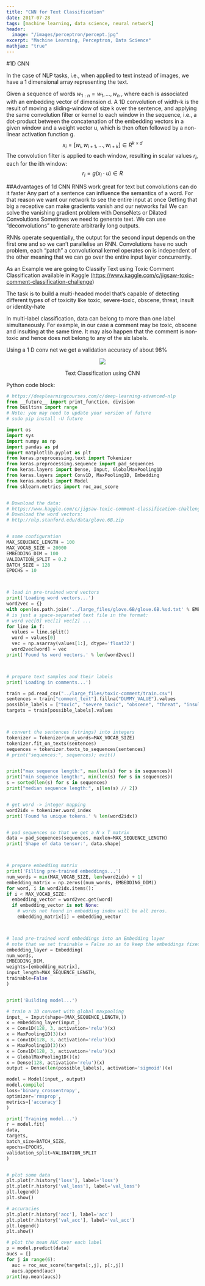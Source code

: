 ```yaml
---
title: "CNN for Text Classification"
date: 2017-07-28
tags: [machine learning, data science, neural network]
header:
  image: "/images/perceptron/percept.jpg"
excerpt: "Machine Learning, Perceptron, Data Science"
mathjax: "true"
---
```





#1D CNN

In the case of NLP tasks, i.e., when applied to text instead of images, we have a 1 dimensional array representing the text.

Given a sequence of words $w _ { 1 : n } = w _ { 1 } , \dots , w _ { n }$ , where each is associated with an embedding vector of dimension d. A 1D convolution of width-k is the result of moving a sliding-window of size k over the sentence, and applying the same convolution filter or kernel to each window in the sequence, i.e., a dot-product between the concatenation of the embedding vectors in a given window and a weight vector u, which is then often followed by a non-linear activation function g.
$$x _ { i } = \left[ w _ { i } , w _ { i + 1 } , \ldots , w _ { i + k } \right] \in R ^ { k \times d }$$
The convolution filter is applied to each window, resulting in scalar values $r _ { i }$, each for the ith window:
$$r _ { i } = g \left( x _ { i } \cdot u \right) \in R$$

##Advantages of 1d CNN
RNNS work great for text but convolutions can do it faster
Any part of a sentence can influence the semantics of a word. For that reason we want our network to see the entire input at once
Getting that big a receptive can make gradients vanish and our networks fail
We can solve the vanishing gradient problem with DenseNets or Dilated Convolutions
Sometimes we need to generate text. We can use “deconvolutions” to generate arbitrarily long outputs.

RNNs operate sequentially, the output for the second input depends on the first one and so we can’t parallelise an RNN. Convolutions have no such problem, each “patch” a convolutional kernel operates on is independent of the other meaning that we can go over the entire input layer concurrently.


As an Example we are going to Classify Text using Toxic Comment Classification available in Kaggle (https://www.kaggle.com/c/jigsaw-toxic-comment-classification-challenge)

The task is to build a multi-headed model that’s capable of detecting different types of of toxicity like  toxic, severe-toxic, obscene, threat, insult or identity-hate

In multi-label classification, data can belong to more than one label simultaneously. For example, in our case a comment may be toxic, obscene and insulting at the same time. It may also happen that the comment is non-toxic and hence does not belong to any of the six labels.

Using a 1 D conv net we get a validation accuracy of about 98%

<p align="center">
<img src="https://imgur.com/Xre1BzB.jpg">

</p>

<center>
Text Classification using CNN
</center>

Python code block:
```python
# https://deeplearningcourses.com/c/deep-learning-advanced-nlp
from __future__ import print_function, division
from builtins import range
# Note: you may need to update your version of future
# sudo pip install -U future

import os
import sys
import numpy as np
import pandas as pd
import matplotlib.pyplot as plt
from keras.preprocessing.text import Tokenizer
from keras.preprocessing.sequence import pad_sequences
from keras.layers import Dense, Input, GlobalMaxPooling1D
from keras.layers import Conv1D, MaxPooling1D, Embedding
from keras.models import Model
from sklearn.metrics import roc_auc_score


# Download the data:
# https://www.kaggle.com/c/jigsaw-toxic-comment-classification-challenge
# Download the word vectors:
# http://nlp.stanford.edu/data/glove.6B.zip


# some configuration
MAX_SEQUENCE_LENGTH = 100
MAX_VOCAB_SIZE = 20000
EMBEDDING_DIM = 100
VALIDATION_SPLIT = 0.2
BATCH_SIZE = 128
EPOCHS = 10



# load in pre-trained word vectors
print('Loading word vectors...')
word2vec = {}
with open(os.path.join('../large_files/glove.6B/glove.6B.%sd.txt' % EMBEDDING_DIM)) as f:
# is just a space-separated text file in the format:
# word vec[0] vec[1] vec[2] ...
for line in f:
  values = line.split()
  word = values[0]
  vec = np.asarray(values[1:], dtype='float32')
  word2vec[word] = vec
print('Found %s word vectors.' % len(word2vec))



# prepare text samples and their labels
print('Loading in comments...')

train = pd.read_csv("../large_files/toxic-comment/train.csv")
sentences = train["comment_text"].fillna("DUMMY_VALUE").values
possible_labels = ["toxic", "severe_toxic", "obscene", "threat", "insult", "identity_hate"]
targets = train[possible_labels].values



# convert the sentences (strings) into integers
tokenizer = Tokenizer(num_words=MAX_VOCAB_SIZE)
tokenizer.fit_on_texts(sentences)
sequences = tokenizer.texts_to_sequences(sentences)
# print("sequences:", sequences); exit()


print("max sequence length:", max(len(s) for s in sequences))
print("min sequence length:", min(len(s) for s in sequences))
s = sorted(len(s) for s in sequences)
print("median sequence length:", s[len(s) // 2])


# get word -> integer mapping
word2idx = tokenizer.word_index
print('Found %s unique tokens.' % len(word2idx))


# pad sequences so that we get a N x T matrix
data = pad_sequences(sequences, maxlen=MAX_SEQUENCE_LENGTH)
print('Shape of data tensor:', data.shape)



# prepare embedding matrix
print('Filling pre-trained embeddings...')
num_words = min(MAX_VOCAB_SIZE, len(word2idx) + 1)
embedding_matrix = np.zeros((num_words, EMBEDDING_DIM))
for word, i in word2idx.items():
if i < MAX_VOCAB_SIZE:
  embedding_vector = word2vec.get(word)
  if embedding_vector is not None:
    # words not found in embedding index will be all zeros.
    embedding_matrix[i] = embedding_vector



# load pre-trained word embeddings into an Embedding layer
# note that we set trainable = False so as to keep the embeddings fixed
embedding_layer = Embedding(
num_words,
EMBEDDING_DIM,
weights=[embedding_matrix],
input_length=MAX_SEQUENCE_LENGTH,
trainable=False
)


print('Building model...')

# train a 1D convnet with global maxpooling
input_ = Input(shape=(MAX_SEQUENCE_LENGTH,))
x = embedding_layer(input_)
x = Conv1D(128, 3, activation='relu')(x)
x = MaxPooling1D(3)(x)
x = Conv1D(128, 3, activation='relu')(x)
x = MaxPooling1D(3)(x)
x = Conv1D(128, 3, activation='relu')(x)
x = GlobalMaxPooling1D()(x)
x = Dense(128, activation='relu')(x)
output = Dense(len(possible_labels), activation='sigmoid')(x)

model = Model(input_, output)
model.compile(
loss='binary_crossentropy',
optimizer='rmsprop',
metrics=['accuracy']
)

print('Training model...')
r = model.fit(
data,
targets,
batch_size=BATCH_SIZE,
epochs=EPOCHS,
validation_split=VALIDATION_SPLIT
)


# plot some data
plt.plot(r.history['loss'], label='loss')
plt.plot(r.history['val_loss'], label='val_loss')
plt.legend()
plt.show()

# accuracies
plt.plot(r.history['acc'], label='acc')
plt.plot(r.history['val_acc'], label='val_acc')
plt.legend()
plt.show()

# plot the mean AUC over each label
p = model.predict(data)
aucs = []
for j in range(6):
  auc = roc_auc_score(targets[:,j], p[:,j])
  aucs.append(auc)
print(np.mean(aucs))
```
